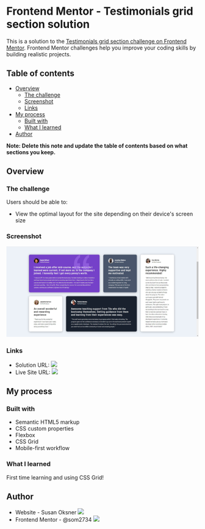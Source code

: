 # Frontend Mentor - Testimonials grid section solution

This is a solution to the [Testimonials grid section challenge on Frontend Mentor](https://www.frontendmentor.io/challenges/testimonials-grid-section-Nnw6J7Un7). Frontend Mentor challenges help you improve your coding skills by building realistic projects. 

## Table of contents

- [Overview](#overview)
  - [The challenge](#the-challenge)
  - [Screenshot](#screenshot)
  - [Links](#links)
- [My process](#my-process)
  - [Built with](#built-with)
  - [What I learned](#what-i-learned)
- [Author](#author)

**Note: Delete this note and update the table of contents based on what sections you keep.**

## Overview

### The challenge

Users should be able to:

- View the optimal layout for the site depending on their device's screen size

### Screenshot

![](./screenshot.jpg)

### Links

- Solution URL: ![](https://github.com/smash1t/fm-testimonials-challenge)
- Live Site URL: ![](https://smash1t.github.io/fm-testimonials-challenge/)

## My process

### Built with

- Semantic HTML5 markup
- CSS custom properties
- Flexbox
- CSS Grid
- Mobile-first workflow

### What I learned

First time learning and using CSS Grid! 

## Author

- Website - Susan Oksner ![](https://www.linkedin.com/in/susan-mashevich/)
- Frontend Mentor - @som2734 ![](https://www.frontendmentor.io/profile/som2734)
